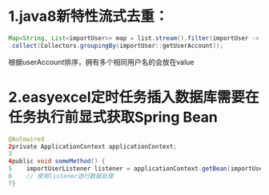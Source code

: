 # 1.java8新特性流式去重：
```java
Map<String, List<importUser>> map = list.stream().filter(importUser -> StringUtils.isNotEmpty(importUser.getUserAccount())) 
.collect(Collectors.groupingBy(importUser::getUserAccount));
```
根据userAccount排序，拥有多个相同用户名的会放在value

# 2.easyexcel定时任务插入数据库需要在任务执行前显式获取Spring Bean
```java
@Autowired
2private ApplicationContext applicationContext;
3
4public void someMethod() {
5    importUserListener listener = applicationContext.getBean(importUserListener.class);
6    // 使用listener进行数据处理
7}
```

